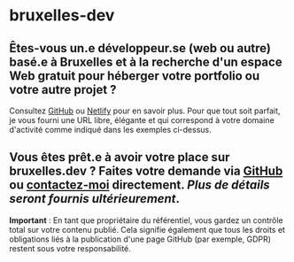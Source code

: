 # bruxelles-dev

Êtes-vous un.e **développeur.se** (web ou autre) basé.e à **Bruxelles** et à la recherche d'un espace Web gratuit pour héberger votre portfolio ou votre autre projet ?
---
Consultez [GitHub](https://shr.wetrafa.xyz/2zcBcwZ) ou [Netlify](https://shr.wetrafa.xyz/2z0pjd4) pour en savoir plus. Pour que tout soit parfait, je vous fourni une URL libre, élégante et qui correspond à votre domaine d'activité comme indiqué dans les exemples ci-dessus.

Vous êtes prêt.e à avoir votre place sur bruxelles.dev ? Faites votre demande via [GitHub](https://github.com/jdbruxelles/bruxelles-dev) ou [contactez-moi](http://jose.bruxelles.dev/contact) directement. *Plus de détails seront fournis ultérieurement*.
---
**Important** : En tant que propriétaire du référentiel, vous gardez un contrôle total sur votre contenu publié. Cela signifie également que tous les droits et obligations liés à la publication d'une page GitHub (par exemple, GDPR) restent sous votre responsabilité.